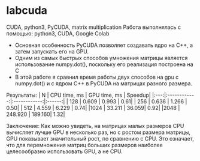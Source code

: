 # labcuda
CUDA, python3, PyCUDA, matrix multiplication
Работа выполнялась с помощью: python3, CUDA, Google Colab
- Основная особенность PyCUDA позволяет создавать ядро на C++, а затем запускать его на GPU.
- Одним из самых быстрых способов умножения матрицы является использование numpy.dot(), поскольку его реализация построена на C
- В этой работе я сравнил время работы двух способов на gpu с numpy.dot() и с ядром C++ в PyCUDA на матрицах разного размера.

Результаты:
  |  N  | CPU time, ms | GPU time, ms | Speedup|
  |:---:|:------------:|:------------:|:------:|
  | 128 |        0.609 |        0.993 |    0.61|
  | 256 |        0.636 |        1.266 |    0.50|
  | 512 |        4.559 |        6.229 |    0.74|
  |1024 |       33.211 |        36.059|    0.92|
  |2048 |      248.920 |       189.160|    1.32|

Заключение:
  Как можно увидеть, на матрицах малых размеров CPU вычисляет лучше GPU в несколько раз, но с ростом размера матрицы, GPU показывает значительный рост, по сравнению с CPU. Это означает, что для перемножения матриц больших размеров наиболее целесообразно использовать GPU, а не CPU.
